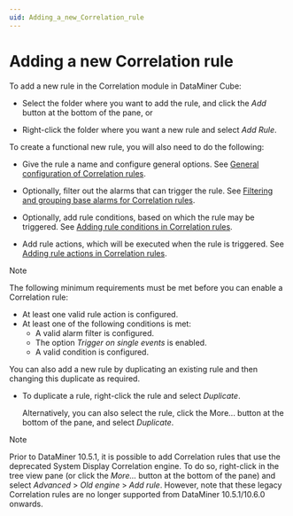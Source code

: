 ```yaml
---
uid: Adding_a_new_Correlation_rule
---
```


# Adding a new Correlation rule

To add a new rule in the Correlation module in DataMiner Cube:

- Select the folder where you want to add the rule, and click the *Add* button at the bottom of the pane, or

- Right-click the folder where you want a new rule and select *Add Rule*.

To create a functional new rule, you will also need to do the following:

- Give the rule a name and configure general options. See [General configuration of Correlation rules](xref:General_configuration_of_Correlation_rules).

- Optionally, filter out the alarms that can trigger the rule. See [Filtering and grouping base alarms for Correlation rules](xref:Filtering_and_grouping_base_alarms_for_Correlation_rules).

- Optionally, add rule conditions, based on which the rule may be triggered. See [Adding rule conditions in Correlation rules](xref:Adding_rule_conditions_in_Correlation_rules).

- Add rule actions, which will be executed when the rule is triggered. See [Adding rule actions in Correlation rules](xref:Adding_rule_actions_in_Correlation_rules).

> [!NOTE]
> The following minimum requirements must be met before you can enable a Correlation rule:
>
> - At least one valid rule action is configured.
> - At least one of the following conditions is met:
>   - A valid alarm filter is configured.
>   - The option *Trigger on single events* is enabled.
>   - A valid condition is configured.

You can also add a new rule by duplicating an existing rule and then changing this duplicate as required.

- To duplicate a rule, right-click the rule and select *Duplicate*.

  Alternatively, you can also select the rule, click the More... button at the bottom of the pane, and select *Duplicate*.

> [!NOTE]
> Prior to DataMiner 10.5.1<!--RN 40834-->, it is possible to add Correlation rules that use the deprecated System Display Correlation engine. To do so, right-click in the tree view pane (or click the *More...* button at the bottom of the pane) and select *Advanced* > *Old engine* > *Add rule*. However, note that these legacy Correlation rules are no longer supported from DataMiner 10.5.1/10.6.0 onwards.
